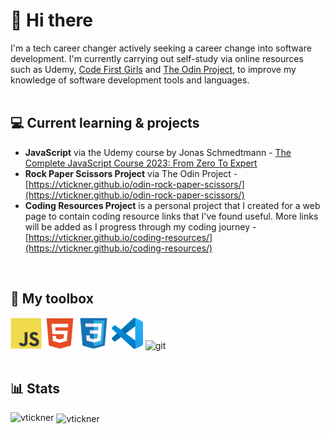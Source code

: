 # 👋 Hi there
I'm a tech career changer actively seeking a career change into software development. I'm currently carrying out self-study via online resources such as Udemy, [Code First Girls](https://codefirstgirls.com/) and [The Odin Project](https://www.theodinproject.com/), to improve my knowledge of software development tools and languages.
<br />
<br />
## 💻 Current learning & projects
- **JavaScript** via the Udemy course by Jonas Schmedtmann - [The Complete JavaScript Course 2023: From Zero To Expert](https://www.udemy.com/course/the-complete-javascript-course/)
- **Rock Paper Scissors Project** via The Odin Project - [https://vtickner.github.io/odin-rock-paper-scissors/](https://vtickner.github.io/odin-rock-paper-scissors/)
- **Coding Resources Project** is a personal project that I created for a web page to contain coding resource links that I've found useful. More links will be added as I progress through my coding journey - [https://vtickner.github.io/coding-resources/](https://vtickner.github.io/coding-resources/)
<br />

## 🧰 My toolbox

<img src="https://raw.githubusercontent.com/devicons/devicon/1119b9f84c0290e0f0b38982099a2bd027a48bf1/icons/javascript/javascript-original.svg" alt="javascript" width="50" height="50"/> <img src="https://raw.githubusercontent.com/devicons/devicon/1119b9f84c0290e0f0b38982099a2bd027a48bf1/icons/html5/html5-plain.svg" alt="html5" width="50" height="50"/> <img src="https://raw.githubusercontent.com/devicons/devicon/1119b9f84c0290e0f0b38982099a2bd027a48bf1/icons/css3/css3-original.svg" alt="css3" width="50" height="50"/> <img src="https://raw.githubusercontent.com/devicons/devicon/1119b9f84c0290e0f0b38982099a2bd027a48bf1/icons/vscode/vscode-original.svg" alt="vs code" width="50" height="50"/> <img src="https://www.vectorlogo.zone/logos/git-scm/git-scm-icon.svg" alt="git" width="50" height="50"/>
<br />
<br />
## 📊 Stats
<p></p><img align="left" src="https://github-readme-stats.vercel.app/api?username=vtickner&hide=issues,contribs&show_icons=true&locale=en" alt="vtickner" /></p>
<p>&nbsp;<img align="center" src="https://github-readme-stats.vercel.app/api/top-langs?username=vtickner&show_icons=true&locale=en&layout=compact" alt="vtickner" /></p>
